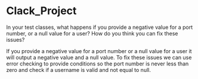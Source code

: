 # Clack_Project
In your test classes, what happens if you provide a negative value for a port
number, or a null value for a user? How do you think you can fix these issues?

If you provide a negative value for a port number or a null value for a user it will output 
a negative value and a null value. To fix these issues we can use error checking to provide 
conditions so the port number is never less than zero and check if a username is valid and 
not equal to null. 

